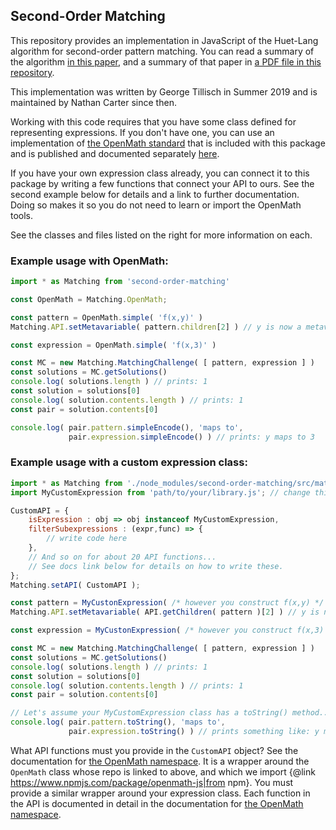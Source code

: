 
## Second-Order Matching

This repository provides an implementation in JavaScript of the Huet-Lang
algorithm for second-order pattern matching.  You can read a summary of the
algorithm [in this paper](https://dl.acm.org/doi/10.1145/1637837.1637839),
and a summary of that paper in [a PDF file in this repository](https://github.com/lurchmath/second-order-matching/blob/master/Summary%20of%20Moore%20on%20Huet-Lang.pdf).

This implementation was written by George Tillisch in Summer 2019 and is
maintained by Nathan Carter since then.

Working with this code requires that you have some class defined for representing
expressions.  If you don't have one, you can use an implementation of
[the OpenMath standard](https://www.openmath.org/standard/om20-2019-07-01/)
that is included with this package and is published and documented separately
[here](https://github.com/lurchmath/openmath-js).

If you have your own expression class already, you can connect it to this package
by writing a few functions that connect your API to ours.  See the second example
below for details and a link to further documentation.
Doing so makes it so you do not need to learn or import the OpenMath tools.

See the classes and files listed on the right for more information on each.

### Example usage with OpenMath:

```js
import * as Matching from 'second-order-matching'

const OpenMath = Matching.OpenMath;

const pattern = OpenMath.simple( 'f(x,y)' )
Matching.API.setMetavariable( pattern.children[2] ) // y is now a metavariable

const expression = OpenMath.simple( 'f(x,3)' )

const MC = new Matching.MatchingChallenge( [ pattern, expression ] )
const solutions = MC.getSolutions()
console.log( solutions.length ) // prints: 1
const solution = solutions[0]
console.log( solution.contents.length ) // prints: 1
const pair = solution.contents[0]

console.log( pair.pattern.simpleEncode(), 'maps to',
             pair.expression.simpleEncode() ) // prints: y maps to 3
```

### Example usage with a custom expression class:

```js
import * as Matching from './node_modules/second-order-matching/src/matching-without-om.js'
import MyCustomExpression from 'path/to/your/library.js'; // change this line

CustomAPI = {
    isExpression : obj => obj instanceof MyCustomExpression,
    filterSubexpressions : (expr,func) => {
        // write code here
    },
    // And so on for about 20 API functions...
    // See docs link below for details on how to write these.
};
Matching.setAPI( CustomAPI );

const pattern = MyCustonExpression( /* however you construct f(x,y) */ )
Matching.API.setMetavariable( API.getChildren( pattern )[2] ) // y is now a metavariable

const expression = MyCustonExpression( /* however you construct f(x,3) */ )

const MC = new Matching.MatchingChallenge( [ pattern, expression ] )
const solutions = MC.getSolutions()
console.log( solutions.length ) // prints: 1
const solution = solutions[0]
console.log( solution.contents.length ) // prints: 1
const pair = solution.contents[0]

// Let's assume your MyCustomExpression class has a toString() method...
console.log( pair.pattern.toString(), 'maps to',
             pair.expression.toString() ) // prints something like: y maps to 3
```

What API functions must you provide in the `CustomAPI` object?  See the
documentation for [the OpenMath namespace](OpenMathAPI.html).  It is a wrapper
around the `OpenMath` class whose repo is linked to above, and which we import
{@link https://www.npmjs.com/package/openmath-js|from npm}.
You must provide a similar wrapper around your expression class.  Each function
in the API is documented in detail in the documentation for
[the OpenMath namespace](OpenMathAPI.html).
